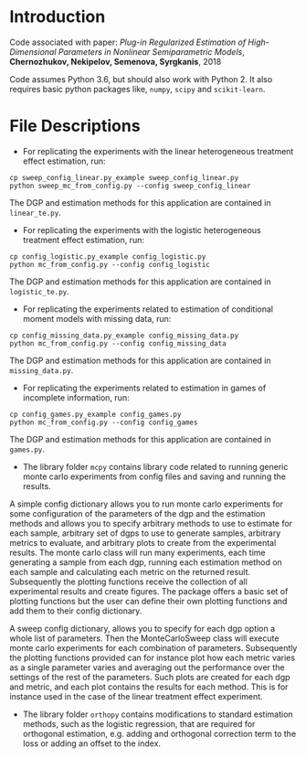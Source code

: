 # Introduction

Code associated with paper: <i>Plug-in Regularized Estimation of High-Dimensional Parameters in Nonlinear Semiparametric Models</i>, <b>Chernozhukov, Nekipelov, Semenova, Syrgkanis</b>, 2018

Code assumes Python 3.6, but should also work with Python 2. It also requires basic python packages like, `numpy`, `scipy` and `scikit-learn`.

# File Descriptions

* For replicating the experiments with the linear heterogeneous treatment effect estimation, run:
```{r, engine='bash'}
cp sweep_config_linear.py_example sweep_config_linear.py
python sweep_mc_from_config.py --config sweep_config_linear
```
The DGP and estimation methods for this application are contained in `linear_te.py`.

* For replicating the experiments with the logistic heterogeneous treatment effect estimation, run: 
```{r, engine='bash'}
cp config_logistic.py_example config_logistic.py
python mc_from_config.py --config config_logistic
```
The DGP and estimation methods for this application are contained in `logistic_te.py`.

* For replicating the experiments related to estimation of conditional moment models with missing data, run: 
```{r, engine='bash', missing data experiments}
cp config_missing_data.py_example config_missing_data.py
python mc_from_config.py --config config_missing_data
```
The DGP and estimation methods for this application are contained in `missing_data.py`.

* For replicating the experiments related to estimation in games of incomplete information, run: 
```{r, engine='bash', games of incomplete information experiments}
cp config_games.py_example config_games.py
python mc_from_config.py --config config_games
```
The DGP and estimation methods for this application are contained in `games.py`.

* The library folder ```mcpy``` contains library code related to running generic monte carlo experiments from config files and saving and running the results. 

A simple config dictionary allows you to run monte carlo experiments for some configuration of the parameters of the dgp and the estimation methods and allows you to specify arbitrary methods to use to estimate for each 
sample, arbitrary set of dgps to use to generate samples, arbitrary metrics to evaluate, and arbitrary plots to create from the experimental results. The monte carlo class will 
run many experiments, each time generating a sample from each dgp, running each estimation method on each sample and calculating each metric on the returned result. Subsequently the
plotting functions receive the collection of all experimental results and create figures. The package offers a basic set of plotting functions but the user can define their own
plotting functions and add them to their config dictionary. 

A sweep config dictionary, allows you to specify for each dgp option a whole list of parameters. Then the MonteCarloSweep class will execute monte carlo experiments for each 
combination of parameters. Subsequently the plotting functions provided can for instance plot how each metric varies as a single parameter varies and averaging out the performance
over the settings of the rest of the parameters. Such plots are created for each dgp and metric, and each plot contains the results for each method. This is for instance used
in the case of the linear treatment effect experiment.

* The library folder ```orthopy``` contains modifications to standard estimation methods, such as the logistic regression, that are required for orthogonal estimation, e.g. adding
and orthogonal correction term to the loss or adding an offset to the index.
